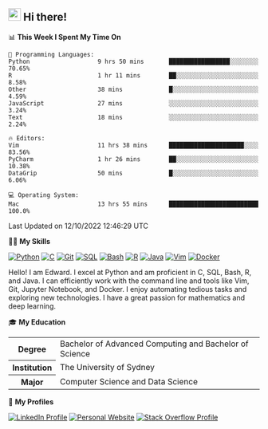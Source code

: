 ## <a href="#"><img src="https://media.giphy.com/media/hvRJCLFzcasrR4ia7z/giphy.gif" width="25px" height="25px"></a> Hi there!

<!--START_SECTION:waka-->
📊 **This Week I Spent My Time On** 

```text
💬 Programming Languages: 
Python                   9 hrs 50 mins       █████████████████░░░░░░░░   70.65% 
R                        1 hr 11 mins        ██░░░░░░░░░░░░░░░░░░░░░░░   8.58% 
Other                    38 mins             █░░░░░░░░░░░░░░░░░░░░░░░░   4.59% 
JavaScript               27 mins             ░░░░░░░░░░░░░░░░░░░░░░░░░   3.24% 
Text                     18 mins             ░░░░░░░░░░░░░░░░░░░░░░░░░   2.24%

🔥 Editors: 
Vim                      11 hrs 38 mins      █████████████████████░░░░   83.56% 
PyCharm                  1 hr 26 mins        ██░░░░░░░░░░░░░░░░░░░░░░░   10.38% 
DataGrip                 50 mins             █░░░░░░░░░░░░░░░░░░░░░░░░   6.06%

💻 Operating System: 
Mac                      13 hrs 55 mins      █████████████████████████   100.0%

```


 Last Updated on 12/10/2022 12:46:29 UTC
<!--END_SECTION:waka-->

💪🏻 **My Skills**

[![Python](https://img.shields.io/badge/-Python-yellow?style=flat-square&logo=Python)](#)
[![C     ](https://img.shields.io/badge/-C-blue?style=flat-square&logo=C)](#)
[![Git   ](https://img.shields.io/badge/-Git-grey?style=flat-square&logo=Git)](#)
[![SQL   ](https://img.shields.io/badge/-SQL-grey?style=flat-square&logo=SQLite)](#)
[![Bash  ](https://img.shields.io/badge/-Bash-grey?style=flat-square&logo=GNU-Bash)](#)
[![R     ](https://img.shields.io/badge/-R-grey?style=flat-square&logo=R)](#)
[![Java  ](https://img.shields.io/badge/-Java-grey?style=flat-square&logo=OpenJDK)](#)
[![Vim   ](https://img.shields.io/badge/-Vim-grey?style=flat-square&logo=Vim)](#)
[![Docker](https://img.shields.io/badge/-Docker-grey?style=flat-square&logo=Docker)](#)

Hello! I am Edward. I excel at Python and am proficient in C, SQL, Bash, R, and
Java. I can efficiently work with the command line and tools like Vim, Git,
Jupyter Notebook, and Docker. I enjoy automating tedious tasks and exploring new
technologies. I have a great passion for mathematics and deep learning.

🎓 **My Education**

<table>
<tr>
    <th>Degree</th>
    <td>Bachelor of Advanced Computing and Bachelor of Science</td>
</tr>
<tr>
    <th>Institution</th>
    <td>The University of Sydney</td>
</tr>
<tr>
    <th>Major</th>
    <td>Computer Science and Data Science</td>
</tr>
</table>

🔗 **My Profiles**

[![LinkedIn Profile](https://img.shields.io/badge/-LinkedIn-blue?style=social&logo=LinkedIn)](https://www.linkedin.com/in/ziao-ji)
[![Personal Website](https://img.shields.io/badge/-Personal%20Website-blue?style=social&logo=Bootstrap)](https://jiziao.works)
[![Stack Overflow Profile](https://img.shields.io/badge/-Stack%20Overflow-blue?style=social&logo=StackOverflow)](https://stackoverflow.com/users/11658924/spearandshield)

